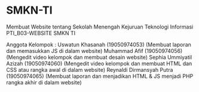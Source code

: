 # SMKN-TI
Membuat Website tentang Sekolah Menengah Kejuruan Teknologi Informasi
PTI_B03-WEBSITE SMKN TI

Anggota Kelompok :
Uswatun Khasanah (19050974053) (Membuat laporan dan memasukkan JS di dalam website)
Muhammad Afif (19050974056) (Mengedit video kelompok dan membuat desain website)
Sephia Ummiyatil Azizah (19050974060) (Mengedit video kelompok dan membuat HTML dan CSS atau rangka awal di dalam website)
Reynaldi Dirmansyah Putra (19050974065) (Membuat laporan dan menjadikan HTML & JS menjadi PHP rangka akhir di dalam website)
